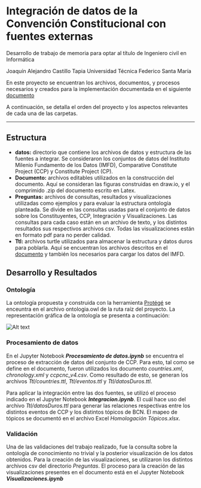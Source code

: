 # Integración de datos de la Convención Constitucional con fuentes externas
Desarrollo de trabajo de memoria para optar al título de Ingeniero civil en Informática

Joaquín Alejandro Castillo Tapia
Universidad Técnica Federico Santa María

En este proyecto se encuentran los archivos, documentos, y procesos necesarios y creados para la implementación documentada en el siguiente [documento](https://github.com/kakodrilo/Memoria/blob/main/Documento/Memoria_Castillo_Joaqu%C3%ADn.pdf)

A continuación, se detalla el orden del proyecto y los aspectos relevantes de cada una de las carpetas.

-------------------
## Estructura 

- **datos:** directorio que contiene los archivos de datos y estructura de las fuentes a integrar. Se consideraron los conjuntos de datos del Instituto Milenio Fundamento de los Datos (IMFD), Comparative Constitute Project (CCP) y Constitute Project (CP). 
- **Documento:** archivos editables utilizados en la construcción del documento. Aquí se consideran las figuras construidas en draw.io, y el comprimido .zip del documento escrito en Latex.
- **Preguntas:** archivos de consultas, resultados y visualizaciones utilizadas como ejemplos y para evaluar la estructura ontología planteada. Se divide en las consultas usadas para el conjunto de datos sobre los Constituyentes, CCP, Integración y Visualizaciones.  Las consultas para cada caso están en un archivo de texto, y los distintos resultados sus respectivos archivos csv. Todas las visualizaciones están en formato pdf para no perder calidad.
- **Ttl:** archivos turtle utilizados para almacenar la estructura y datos duros para poblarla. Aquí se encuentran los archivos descritos en el [documento](https://github.com/kakodrilo/Memoria/blob/main/Documento/Memoria_Castillo_Joaqu%C3%ADn.pdf) y  también los necesarios para cargar los datos del IMFD.

## Desarrollo y Resultados
### Ontología
La ontología propuesta y construida con la herramienta [Protégé](https://protege.stanford.edu/ ) se enceuntra en el archivo ontologia.owl de la ruta raíz del proyecto.  La representación gráfica de la ontología se presenta a continuación:

![Alt text](https://lh3.googleusercontent.com/fife/AKsag4MH-S-VxJDeuJT5Ab3tItHiSEuAEo8AwEBXFY4V3om0tCH95kR9ZifowNlNCvWKO-Xo2DWsfC4szOsQQRCXCnvaz-wfvmLUDtev8DpsmNj8TMdIZtRsVy1FPHBl5wsrasdz8QrhWVUhzzhvqj_12nYY3e9yEwlR5_kAGT3MjJYP-Q8TvSap8iNsh9_K3oE5KV2o4n57OHXU_yBLT0nDwXWRvg0ATFt0ES86fGp_YOqedtfeVMFDcN1WQKA_wo-5JHnOMuYDPquyVGh-Og8G3r2bX9dRjQPIDAJgX5Dtn8I1xj5tjiahPAHNwaWXTRVEah_bRMUQ3CfDz79c20AN-QQ2JNenA2u8lsNsL1Pn5x1z8G4p0Ap4c-faBmriCW7Pa_xSGUtvXfuJs7B4-nw1oU3YDNwctpSg49FX5H0TBHFSkHsFx4epLaJWT_rnC_nTVvaI3xYy0C3BnU9l38H2HruBPQvQ4fmSGc3f66AFiNu8XHrBocNtv21tRAZ2pU9Wv5585nfRc5zNzLmCj-HPptSORcR5tyg-tXkfJERkWWrT9sMtSckRIjtXGTtBRoH2UJ4gsRrw9h3G1vY-hZR63ly-VW0quC2qoz-apCM78KcaAWkqqMsqABNEaRTR0lIUwGnSdcIukvZw7aDad5IiBCrBLIcaf6u-GFDnsfHHdmKZSXO4GoLv_RwwP1F9Rwrb6yMUngmvG2KKLi-oDtYWSX6MK7CA18C_IVM50_2D0cyvNoeSgu6OZnZxMdxy3tj3UTNgceQBN_NFxgLHF-8lBHfVWEiXX7G6WNy-IX8_QMoUJrcOymmkbY3ekyoTAE5ql_OjFB6EgJdWJZIPPzGC_7KTESZGuan5CyiJaZNE_kuemqWJdBao6TeARBMvYXK1XhwT2N53lexGaP_kbZDA4Gexl1pIJnJV4MauV4StyfJHc6jLXI3turcdwujBvv22rqA1CqIqN4-gj0nXp7OAlhygxm--hiAV__qkdLofR_5q4cP7GPxx8QqMoabF8Bv6zmiY40kLHi8fiQ6Kv7u3gn8CXU8lF3ZkutmEP33OSoJ0k--bXC6Gbhz5kUq6WoYoT_CsUMnfelGhou0YrsgFsA1Au68gb9xvmYVvP-On0K6hzpqaEZV7yS2QXDdZ_OCA6O4u5E3tM_QIy_pGAWahAKrDIls4CIDXSSnRkFTBgOb-P0k7F_PcWiggyN42DmP4USXEed4oTG-GhacNUWwzkU1b_P_zwnWx--aQeEtqHRDw1t8sVU2KMg87zHvQLoQulOQ4llei337-P2xMPKfjlEywftD2ILvcKRug0cxNYQ2bXOrXpXw9S2HoKoJFrWrVHmmoGMRRDIemCKHy4qnVbg04VN-lcgTeO-CpbqIfDIpwooKi6qEV9BgRYylqsGwmyphc9AQ4wQenS8hYE4te91tPu6Gr0RkY37Yk5VIR4KCoGufdQdYjG6--brR42Wgs01c0Akar2SVh2XywC2Z9hOUP_PuEFixk2QZJ0mV9Gz7wQETBXk6whpEVgyLKexplvwW3p_Spz5g8RH1LrejGE7Tu4aRYb4srp9_AlJWOak3YmjRKwXNf2uNfNs-yFi89ZxXfqYaLBXacqeD7Cg=w1920-h929)

### Procesamiento de datos
En el Jupyter Notebook **_Procesamiento de datos.ipynb_** se encuentra el proceso de extracción de datos del conjunto de CCP. Para esto, tal como se define en el documento, fueron utilizados los documento _countries.xml_, _chronology.xml_ y _ccpcnc\_v4.csv_. Como resultado de esto, se generan los archivos _Ttl/countries.ttl_, _Ttl/eventos.ttl_ y _Ttl/datosDuros.ttl_.

Para aplicar la integración entre las dos fuentes, se utilizó el proceso indicado en el Jupyter Notebook **_Integracion.ipynb_**. El cuál hace uso del archivo _Ttl/datosDuros.ttl_ para generar las relaciones respectivas entre los distintos eventos de CCP y los distintos tópicos de BCN. El mapeo de tópicos se documentó en el archivo Excel _Homologación Tópicos.xlsx_.

### Validación
Una de las validaciones del trabajo realizado, fue la consulta sobre la ontología de conocimiento no trivial y la posterior visualización de los datos obtenidos. Para la creación de las visualizaciones, se utilizaron los distintos archivos csv del directorio _Preguntas_. El proceso para la creación de las visualizaciones presentes en el documento está en el Jupyter Notebook **_Visualizaciones.ipynb_**
